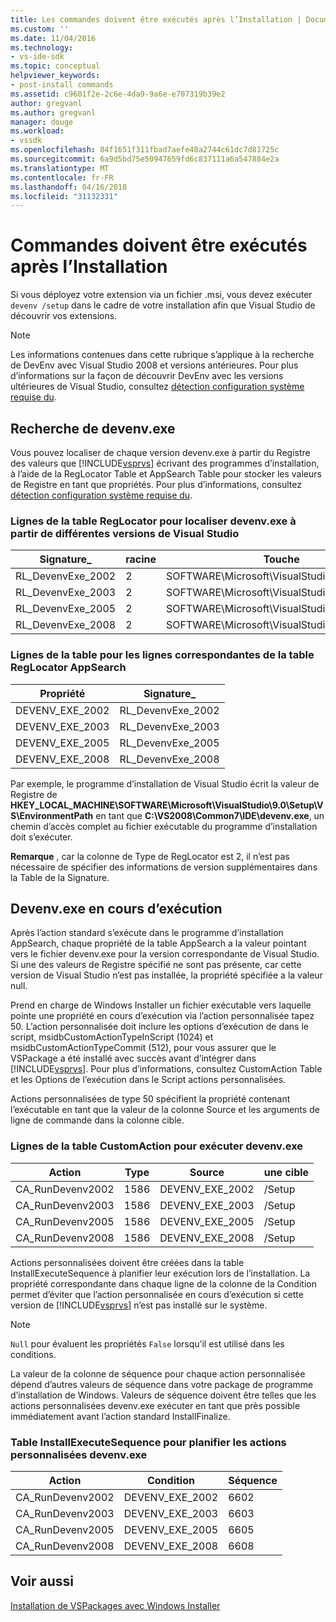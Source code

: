 ```yaml
---
title: Les commandes doivent être exécutés après l’Installation | Documents Microsoft
ms.custom: ''
ms.date: 11/04/2016
ms.technology:
- vs-ide-sdk
ms.topic: conceptual
helpviewer_keywords:
- post-install commands
ms.assetid: c9601f2e-2c6e-4da9-9a6e-e707319b39e2
author: gregvanl
ms.author: gregvanl
manager: douge
ms.workload:
- vssdk
ms.openlocfilehash: 84f1651f311fbad7aefe40a2744c61dc7d81725c
ms.sourcegitcommit: 6a9d5bd75e50947659fd6c837111a6a547884e2a
ms.translationtype: MT
ms.contentlocale: fr-FR
ms.lasthandoff: 04/16/2018
ms.locfileid: "31132331"
---
```

# <a name="commands-that-must-be-run-after-installation"></a>Commandes doivent être exécutés après l’Installation
Si vous déployez votre extension via un fichier .msi, vous devez exécuter `devenv /setup` dans le cadre de votre installation afin que Visual Studio de découvrir vos extensions.  
  
> [!NOTE]
>  Les informations contenues dans cette rubrique s’applique à la recherche de DevEnv avec Visual Studio 2008 et versions antérieures. Pour plus d’informations sur la façon de découvrir DevEnv avec les versions ultérieures de Visual Studio, consultez [détection configuration système requise du](../../extensibility/internals/detecting-system-requirements.md).  
  
## <a name="finding-devenvexe"></a>Recherche de devenv.exe  
 Vous pouvez localiser de chaque version devenv.exe à partir du Registre des valeurs que [!INCLUDE[vsprvs](../../code-quality/includes/vsprvs_md.md)] écrivant des programmes d’installation, à l’aide de la RegLocator Table et AppSearch Table pour stocker les valeurs de Registre en tant que propriétés. Pour plus d’informations, consultez [détection configuration système requise du](../../extensibility/internals/detecting-system-requirements.md).  
  
### <a name="reglocator-table-rows-to-locate-devenvexe-from-different-versions-of-visual-studio"></a>Lignes de la table RegLocator pour localiser devenv.exe à partir de différentes versions de Visual Studio  
  
|Signature_|racine|Touche|Name|Type|  
|-----------------|----------|---------|----------|----------|  
|RL_DevenvExe_2002|2|SOFTWARE\Microsoft\VisualStudio\7.0\Setup\VS|EnvironmentPath|2|  
|RL_DevenvExe_2003|2|SOFTWARE\Microsoft\VisualStudio\7.1\Setup\VS|EnvironmentPath|2|  
|RL_DevenvExe_2005|2|SOFTWARE\Microsoft\VisualStudio\8.0\Setup\VS|EnvironmentPath|2|  
|RL_DevenvExe_2008|2|SOFTWARE\Microsoft\VisualStudio\9.0\Setup\VS|EnvironmentPath|2|  
  
### <a name="appsearch-table-rows-for-corresponding-reglocator-table-rows"></a>Lignes de la table pour les lignes correspondantes de la table RegLocator AppSearch  
  
|Propriété|Signature_|  
|--------------|-----------------|  
|DEVENV_EXE_2002|RL_DevenvExe_2002|  
|DEVENV_EXE_2003|RL_DevenvExe_2003|  
|DEVENV_EXE_2005|RL_DevenvExe_2005|  
|DEVENV_EXE_2008|RL_DevenvExe_2008|  
  
 Par exemple, le programme d’installation de Visual Studio écrit la valeur de Registre de **HKEY_LOCAL_MACHINE\SOFTWARE\Microsoft\VisualStudio\9.0\Setup\VS\EnvironmentPath** en tant que **C:\VS2008\Common7\IDE\devenv.exe**, un chemin d’accès complet au fichier exécutable du programme d’installation doit s’exécuter.  
  
 **Remarque** , car la colonne de Type de RegLocator est 2, il n’est pas nécessaire de spécifier des informations de version supplémentaires dans la Table de la Signature.  
  
## <a name="running-devenvexe"></a>Devenv.exe en cours d’exécution  
 Après l’action standard s’exécute dans le programme d’installation AppSearch, chaque propriété de la table AppSearch a la valeur pointant vers le fichier devenv.exe pour la version correspondante de Visual Studio. Si une des valeurs de Registre spécifié ne sont pas présente, car cette version de Visual Studio n’est pas installée, la propriété spécifiée a la valeur null.  
  
 Prend en charge de Windows Installer un fichier exécutable vers laquelle pointe une propriété en cours d’exécution via l’action personnalisée tapez 50. L’action personnalisée doit inclure les options d’exécution de dans le script, msidbCustomActionTypeInScript (1024) et msidbCustomActionTypeCommit (512), pour vous assurer que le VSPackage a été installé avec succès avant d’intégrer dans [!INCLUDE[vsprvs](../../code-quality/includes/vsprvs_md.md)]. Pour plus d’informations, consultez CustomAction Table et les Options de l’exécution dans le Script actions personnalisées.  
  
 Actions personnalisées de type 50 spécifient la propriété contenant l’exécutable en tant que la valeur de la colonne Source et les arguments de ligne de commande dans la colonne cible.  
  
### <a name="customaction-table-rows-to-run-devenvexe"></a>Lignes de la table CustomAction pour exécuter devenv.exe  
  
|Action|Type|Source|une cible|  
|------------|----------|------------|------------|  
|CA_RunDevenv2002|1586|DEVENV_EXE_2002|/Setup|  
|CA_RunDevenv2003|1586|DEVENV_EXE_2003|/Setup|  
|CA_RunDevenv2005|1586|DEVENV_EXE_2005|/Setup|  
|CA_RunDevenv2008|1586|DEVENV_EXE_2008|/Setup|  
  
 Actions personnalisées doivent être créées dans la table InstallExecuteSequence à planifier leur exécution lors de l’installation. La propriété correspondante dans chaque ligne de la colonne de la Condition permet d’éviter que l’action personnalisée en cours d’exécution si cette version de [!INCLUDE[vsprvs](../../code-quality/includes/vsprvs_md.md)] n’est pas installé sur le système.  
  
> [!NOTE]
>  `Null` pour évaluent les propriétés `False` lorsqu’il est utilisé dans les conditions.  
  
 La valeur de la colonne de séquence pour chaque action personnalisée dépend d’autres valeurs de séquence dans votre package de programme d’installation de Windows. Valeurs de séquence doivent être telles que les actions personnalisées devenv.exe exécuter en tant que près possible immédiatement avant l’action standard InstallFinalize.  
  
### <a name="installexecutesequence-table-to-schedule-the-devenvexe-custom-actions"></a>Table InstallExecuteSequence pour planifier les actions personnalisées devenv.exe  
  
|Action|Condition|Séquence|  
|------------|---------------|--------------|  
|CA_RunDevenv2002|DEVENV_EXE_2002|6602|  
|CA_RunDevenv2003|DEVENV_EXE_2003|6603|  
|CA_RunDevenv2005|DEVENV_EXE_2005|6605|  
|CA_RunDevenv2008|DEVENV_EXE_2008|6608|  
  
## <a name="see-also"></a>Voir aussi  
 [Installation de VSPackages avec Windows Installer](../../extensibility/internals/installing-vspackages-with-windows-installer.md)